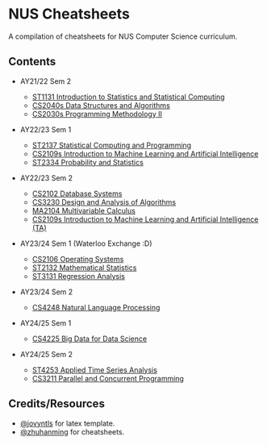 # NUS Cheatsheets

A compilation of cheatsheets for NUS Computer Science curriculum.

## Contents

- AY21/22 Sem 2
  - [ST1131 Introduction to Statistics and Statistical Computing](https://github.com/Zxun2/cheatsheets/tree/main/ST1131)
  - [CS2040s Data Structures and Algorithms](https://github.com/Zxun2/cheatsheets/tree/main/CS2040s)
  - [CS2030s Programming Methodology II](https://github.com/Zxun2/cheatsheets/tree/main/CS2030s)
- AY22/23 Sem 1
  - [ST2137 Statistical Computing and Programming](https://github.com/Zxun2/cheatsheets/tree/main/ST2137)
  - [CS2109s Introduction to Machine Learning and Artificial Intelligence](https://github.com/Zxun2/cheatsheets/tree/main/CS2109s)
  - [ST2334 Probability and Statistics](https://github.com/Zxun2/cheatsheets/tree/main/ST2334)
- AY22/23 Sem 2

  - [CS2102 Database Systems](https://github.com/Zxun2/cheatsheets/tree/main/CS2102)
  - [CS3230 Design and Analysis of Algorithms](https://github.com/Zxun2/cheatsheets/tree/main/CS3230)
  - [MA2104 Multivariable Calculus](https://github.com/Zxun2/cheatsheets/tree/main/MA2104)
  - [CS2109s Introduction to Machine Learning and Artificial Intelligence (TA)](https://github.com/Zxun2/cheatsheets/tree/main/CS2109s/tutorial%20slides)

- AY23/24 Sem 1 (Waterloo Exchange :D)
  - [CS2106 Operating Systems](https://github.com/Zxun2/cheatsheets/tree/main/CS2106)
  - [ST2132 Mathematical Statistics](https://github.com/Zxun2/cheatsheets/tree/main/ST2132)
  - [ST3131 Regression Analysis](https://github.com/Zxun2/cheatsheets/tree/main/ST3131)

- AY23/24 Sem 2
  - [CS4248 Natural Language Processing](https://github.com/Zxun2/cheatsheets/tree/main/CS4248)

- AY24/25 Sem 1
  - [CS4225 Big Data for Data Science](https://github.com/Zxun2/cheatsheets/tree/main/CS4225)

- AY24/25 Sem 2
  - [ST4253 Applied Time Series Analysis](https://github.com/Zxun2/cheatsheets/tree/main/ST4253)
  - [CS3211 Parallel and Concurrent Programming](https://github.com/Zxun2/cheatsheets/tree/main/CS3211)

## Credits/Resources

- [@jovyntls](https://github.com/jovyntls/) for latex template.
- [@zhuhanming](https://github.com/zhuhanming) for cheatsheets.
